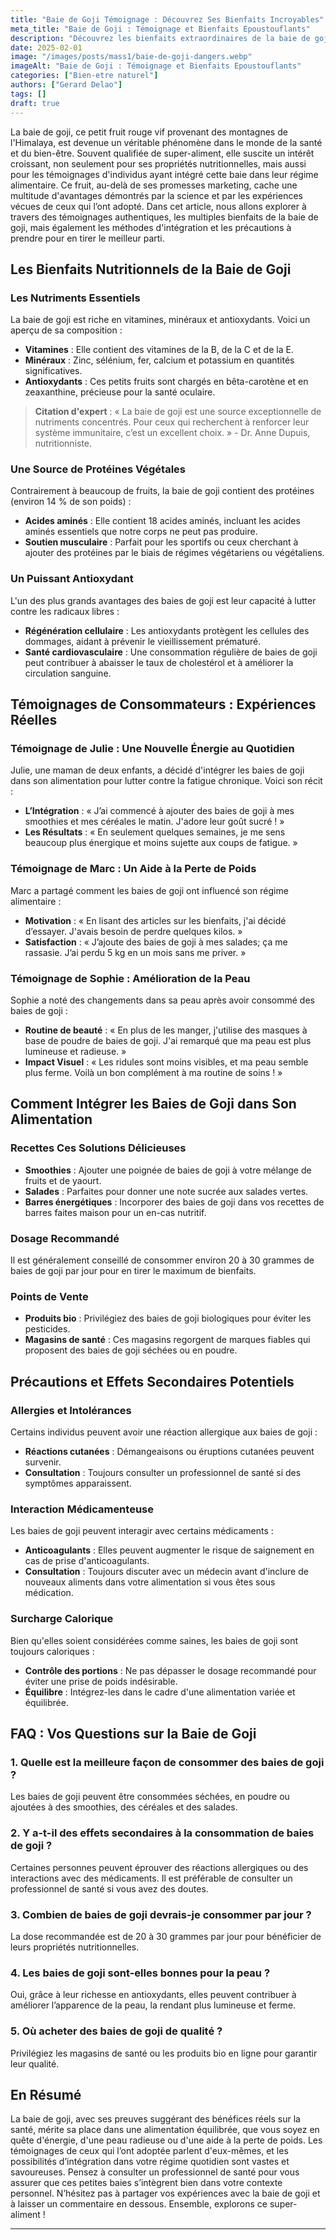 ```yaml
---
title: "Baie de Goji Témoignage : Découvrez Ses Bienfaits Incroyables"
meta_title: "Baie de Goji : Témoignage et Bienfaits Epoustouflants"
description: "Découvrez les bienfaits extraordinaires de la baie de goji à travers des témoignages authentiques et des conseils pratiques."
date: 2025-02-01
image: "/images/posts/mass1/baie-de-goji-dangers.webp"
imageAlt: "Baie de Goji : Témoignage et Bienfaits Epoustouflants"
categories: ["Bien-etre naturel"]
authors: ["Gerard Delao"]
tags: []
draft: true
---
```


La baie de goji, ce petit fruit rouge vif provenant des montagnes de l'Himalaya, est devenue un véritable phénomène dans le monde de la santé et du bien-être. Souvent qualifiée de super-aliment, elle suscite un intérêt croissant, non seulement pour ses propriétés nutritionnelles, mais aussi pour les témoignages d'individus ayant intégré cette baie dans leur régime alimentaire. Ce fruit, au-delà de ses promesses marketing, cache une multitude d'avantages démontrés par la science et par les expériences vécues de ceux qui l’ont adopté. Dans cet article, nous allons explorer à travers des témoignages authentiques, les multiples bienfaits de la baie de goji, mais également les méthodes d'intégration et les précautions à prendre pour en tirer le meilleur parti.

## Les Bienfaits Nutritionnels de la Baie de Goji

### Les Nutriments Essentiels

La baie de goji est riche en vitamines, minéraux et antioxydants. Voici un aperçu de sa composition :

- **Vitamines** : Elle contient des vitamines de la B, de la C et de la E.
- **Minéraux** : Zinc, sélénium, fer, calcium et potassium en quantités significatives.
- **Antioxydants** : Ces petits fruits sont chargés en bêta-carotène et en zeaxanthine, précieuse pour la santé oculaire.

> **Citation d'expert** : « La baie de goji est une source exceptionnelle de nutriments concentrés. Pour ceux qui recherchent à renforcer leur système immunitaire, c’est un excellent choix. » - Dr. Anne Dupuis, nutritionniste.

### Une Source de Protéines Végétales

Contrairement à beaucoup de fruits, la baie de goji contient des protéines (environ 14 % de son poids) :

- **Acides aminés** : Elle contient 18 acides aminés, incluant les acides aminés essentiels que notre corps ne peut pas produire.
- **Soutien musculaire** : Parfait pour les sportifs ou ceux cherchant à ajouter des protéines par le biais de régimes végétariens ou végétaliens.

### Un Puissant Antioxydant

L'un des plus grands avantages des baies de goji est leur capacité à lutter contre les radicaux libres :

- **Régénération cellulaire** : Les antioxydants protègent les cellules des dommages, aidant à prévenir le vieillissement prématuré.
- **Santé cardiovasculaire** : Une consommation régulière de baies de goji peut contribuer à abaisser le taux de cholestérol et à améliorer la circulation sanguine.

## Témoignages de Consommateurs : Expériences Réelles

### Témoignage de Julie : Une Nouvelle Énergie au Quotidien

Julie, une maman de deux enfants, a décidé d'intégrer les baies de goji dans son alimentation pour lutter contre la fatigue chronique. Voici son récit :

- **L’Intégration** : « J’ai commencé à ajouter des baies de goji à mes smoothies et mes céréales le matin. J'adore leur goût sucré ! »
- **Les Résultats** : « En seulement quelques semaines, je me sens beaucoup plus énergique et moins sujette aux coups de fatigue. »

### Témoignage de Marc : Un Aide à la Perte de Poids

Marc a partagé comment les baies de goji ont influencé son régime alimentaire :

- **Motivation** : « En lisant des articles sur les bienfaits, j'ai décidé d’essayer. J'avais besoin de perdre quelques kilos. » 
- **Satisfaction** : « J’ajoute des baies de goji à mes salades; ça me rassasie. J’ai perdu 5 kg en un mois sans me priver. »

### Témoignage de Sophie : Amélioration de la Peau

Sophie a noté des changements dans sa peau après avoir consommé des baies de goji :

- **Routine de beauté** : « En plus de les manger, j'utilise des masques à base de poudre de baies de goji. J'ai remarqué que ma peau est plus lumineuse et radieuse. »
- **Impact Visuel** : « Les ridules sont moins visibles, et ma peau semble plus ferme. Voilà un bon complément à ma routine de soins ! »

## Comment Intégrer les Baies de Goji dans Son Alimentation

### Recettes Ces Solutions Délicieuses

- **Smoothies** : Ajouter une poignée de baies de goji à votre mélange de fruits et de yaourt.
- **Salades** : Parfaites pour donner une note sucrée aux salades vertes.
- **Barres énergétiques** : Incorporer des baies de goji dans vos recettes de barres faites maison pour un en-cas nutritif.

### Dosage Recommandé

Il est généralement conseillé de consommer environ 20 à 30 grammes de baies de goji par jour pour en tirer le maximum de bienfaits.

### Points de Vente

- **Produits bio** : Privilégiez des baies de goji biologiques pour éviter les pesticides. 
- **Magasins de santé** : Ces magasins regorgent de marques fiables qui proposent des baies de goji séchées ou en poudre.

## Précautions et Effets Secondaires Potentiels

### Allergies et Intolérances

Certains individus peuvent avoir une réaction allergique aux baies de goji :

- **Réactions cutanées** : Démangeaisons ou éruptions cutanées peuvent survenir.
- **Consultation** : Toujours consulter un professionnel de santé si des symptômes apparaissent.

### Interaction Médicamenteuse

Les baies de goji peuvent interagir avec certains médicaments :

- **Anticoagulants** : Elles peuvent augmenter le risque de saignement en cas de prise d'anticoagulants.
- **Consultation** : Toujours discuter avec un médecin avant d'inclure de nouveaux aliments dans votre alimentation si vous êtes sous médication.

### Surcharge Calorique

Bien qu'elles soient considérées comme saines, les baies de goji sont toujours caloriques :

- **Contrôle des portions** : Ne pas dépasser le dosage recommandé pour éviter une prise de poids indésirable.
- **Équilibre** : Intégrez-les dans le cadre d'une alimentation variée et équilibrée.

## FAQ : Vos Questions sur la Baie de Goji

### 1. Quelle est la meilleure façon de consommer des baies de goji ?

Les baies de goji peuvent être consommées séchées, en poudre ou ajoutées à des smoothies, des céréales et des salades.

### 2. Y a-t-il des effets secondaires à la consommation de baies de goji ?

Certaines personnes peuvent éprouver des réactions allergiques ou des interactions avec des médicaments. Il est préférable de consulter un professionnel de santé si vous avez des doutes.

### 3. Combien de baies de goji devrais-je consommer par jour ?

La dose recommandée est de 20 à 30 grammes par jour pour bénéficier de leurs propriétés nutritionnelles.

### 4. Les baies de goji sont-elles bonnes pour la peau ?

Oui, grâce à leur richesse en antioxydants, elles peuvent contribuer à améliorer l’apparence de la peau, la rendant plus lumineuse et ferme.

### 5. Où acheter des baies de goji de qualité ?

Privilégiez les magasins de santé ou les produits bio en ligne pour garantir leur qualité.

## En Résumé

La baie de goji, avec ses preuves suggérant des bénéfices réels sur la santé, mérite sa place dans une alimentation équilibrée, que vous soyez en quête d'énergie, d'une peau radieuse ou d'une aide à la perte de poids. Les témoignages de ceux qui l’ont adoptée parlent d'eux-mêmes, et les possibilités d’intégration dans votre régime quotidien sont vastes et savoureuses. Pensez à consulter un professionnel de santé pour vous assurer que ces petites baies s’intègrent bien dans votre contexte personnel. N’hésitez pas à partager vos expériences avec la baie de goji et à laisser un commentaire en dessous. Ensemble, explorons ce super-aliment !

---

